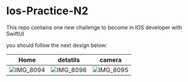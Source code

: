 # Ios-Practice-N2

This repo contains one new challenge to  become in IOS developer with SwiftUI

you should follow the next design below:


Home                       |   detatils                 | camera    
:-------------------------:|:-------------------------: |:-------------------------:
![IMG_8094](https://user-images.githubusercontent.com/37220428/235494315-a984ec80-11a7-4e05-85da-e49bced16a3d.png) |  ![IMG_8096](https://user-images.githubusercontent.com/37220428/235494295-801ce0a4-dd36-4745-bda3-2a3608da3bea.png) | ![IMG_8095](https://user-images.githubusercontent.com/37220428/235494289-d0aaa68d-1d17-43a4-bd13-9ef2fa815aaa.png)



